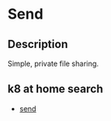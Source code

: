 # Send

## Description

Simple, private file sharing.

## k8 at home search

- [send](https://nanne.dev/k8s-at-home-search/#/send)
